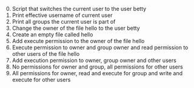 0. Script that switches the current user to the user betty
1. Print effective username of current user
2. Print all groups the current user is part of
3. Change the owner of the file hello to the user betty
4. Create an empty file called hello
5. Add execute permission to the owner of the file hello
6. Execute permission to owner and group owner and read permission to other users of the file hello
7. Add execution permission to owner, group owner and other users
8. No permissions for owner and group, all permissions for other users
9. All permissions for owner, read and execute for group and write and execute for other users
